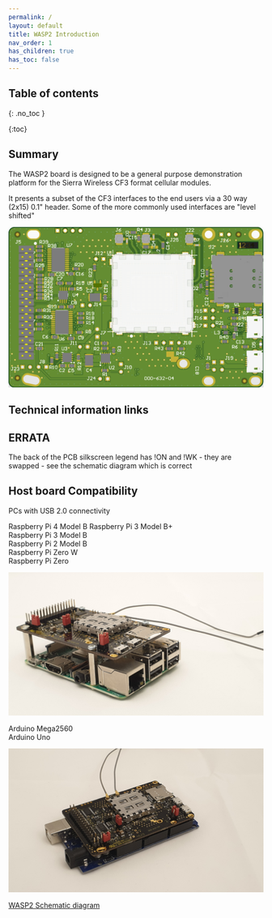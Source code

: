 ```yaml
---
permalink: /
layout: default
title: WASP2 Introduction
nav_order: 1
has_children: true
has_toc: false
---
```


## Table of contents
{: .no_toc  }

{:toc}


## Summary

The WASP2 board is designed to be a general purpose demonstration platform for
 the Sierra Wireless CF3 format cellular modules.
 
It presents a subset of the CF3 interfaces to the end users via a
 30 way (2x15) 0.1" header. Some of the more commonly used interfaces are "level shifted"

![Picture of WASP2 PCA appear here alt <](./images/wasp2_plain.png "WASP2 Top Side") 
 
## Technical information links

## ERRATA
The back of the PCB silkscreen legend has !ON and !WK - they are swapped - see the schematic diagram which is correct

## Host board Compatibility

PCs with USB 2.0 connectivity

Raspberry Pi 4 Model B 
Raspberry Pi 3 Model B+  
Raspberry Pi 3 Model B  
Raspberry Pi 2 Model B  
Raspberry Pi Zero W  
Raspberry Pi Zero  

![Picture of WASP2 and RPi4 appear here alt <](./images/20210106_094201.jpg "WASP2 RPi4")


Arduino Mega2560  
Arduino Uno  

![Picture of WASP2 and Mega2560 appear here alt <](./images/20210113_150619.jpg "WASP2 Mega2560")  

  



[WASP2 Schematic diagram](./images/00063304_WASP2.pdf "WASP2 Schematic")


